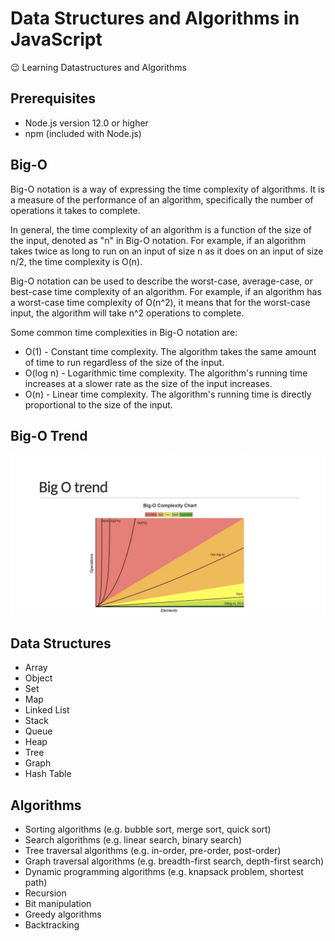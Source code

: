 # Data Structures and Algorithms in JavaScript

😉 Learning Datastructures and Algorithms

## Prerequisites

- Node.js version 12.0 or higher
- npm (included with Node.js)

## Big-O

Big-O notation is a way of expressing the time complexity of algorithms. It is a measure of the performance of an algorithm, specifically the number of operations it takes to complete.

In general, the time complexity of an algorithm is a function of the size of the input, denoted as "n" in Big-O notation. For example, if an algorithm takes twice as long to run on an input of size n as it does on an input of size n/2, the time complexity is O(n).

Big-O notation can be used to describe the worst-case, average-case, or best-case time complexity of an algorithm. For example, if an algorithm has a worst-case time complexity of O(n^2), it means that for the worst-case input, the algorithm will take n^2 operations to complete.

Some common time complexities in Big-O notation are:

- O(1) - Constant time complexity. The algorithm takes the same amount of time to run regardless of the size of the input.
- O(log n) - Logarithmic time complexity. The algorithm's running time increases at a slower rate as the size of the input increases.
- O(n) - Linear time complexity. The algorithm's running time is directly proportional to the size of the input.

## Big-O Trend

![Big-O Trend](https://github.com/Kishore025/DataStructures-And-Algorithms/blob/master/Cheatsheet/2-BigOTrend.png)

## Data Structures

- Array
- Object
- Set
- Map
- Linked List
- Stack
- Queue
- Heap
- Tree
- Graph
- Hash Table

## Algorithms

- Sorting algorithms (e.g. bubble sort, merge sort, quick sort)
- Search algorithms (e.g. linear search, binary search)
- Tree traversal algorithms (e.g. in-order, pre-order, post-order)
- Graph traversal algorithms (e.g. breadth-first search, depth-first search)
- Dynamic programming algorithms (e.g. knapsack problem, shortest path)
- Recursion
- Bit manipulation
- Greedy algorithms
- Backtracking
